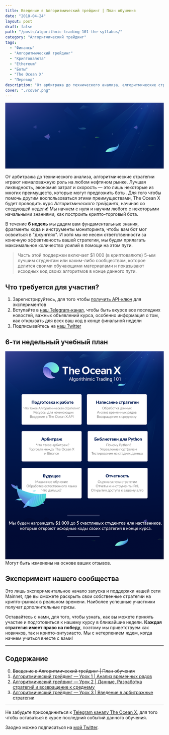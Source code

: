 ```yaml
---
title: Введение в Алгоритмический трейдинг | План обучения
date: "2018-04-24"
layout: post
draft: false
path: "/posts/algorithmic-trading-101-the-syllabus/"
category: "Алгоритмический трейдинг"
tags:
  - "Финансы"
  - "Алгоритмический трейдинг"
  - "Криптовалюта"
  - "Ethereum"
  - "Боты"
  - "The Ocean X"
  - "Перевод"
description: "От арбитража до технического анализа, алгоритмические стратегии играют немаловажную роль на любом нефтяном рынке. Лучшая ликвидность, экономия затрат и скорость — это лишь некоторые из многих преимуществ, которые могут предложить боты."
cover: "./cover.png"
---
```


![cover.png](./cover.png)

От арбитража до технического анализа, алгоритмические стратегии играют немаловажную роль на любом нефтяном рынке. Лучшая ликвидность, экономия затрат и скорость — это лишь некоторые из многих преимуществ, которые могут предложить боты. Для того чтобы помочь другим воспользоваться этими преимуществами, The Ocean X будет проводить курс *Алгоритмического трейдинга*, начиная со следующей недели! Мы начнем с нуля и научим любого с некоторыми начальными знаниями, как построить крипто-торговый бота.

В течение **6 недель** мы дадим вам фундаментальные знания, фрагменты кода и инструменты мониторинга, чтобы вам бот мог освоиться в "джунглях". И хотя мы не несем ответственности за конечную эффективность вашей стратегии, мы будем прилагать максимальное количество усилий в помощи на этом пути.

> Часть этой поддержки включает $1 000 (в криптовалюте) 5-ым лучшим студентам или каким-либо сообществом, которое делится своими обучающими материалами и показывают исходных код своих алгоритмов в конце данного пути.

## Что требуется для участия?
1. Зарегистрируйтесь, для того чтобы [получить API-ключ](https://beta.theoceanx.com/) для экспериментов
2. Вступайте в [наш Telegram-канал](https://t.me/joinchat/HgDxLhDPfm73w8ttRYv1Gw), чтобы быть вкурсе все последних новостей, важных объявлений курса, особенно информация о том, как открывать для всех ваш код в конце финальной недели
3. Подписывайтесь на [наш Twitter](https://twitter.com/theoceanxcrypto)

## 6-ти недельный учебный план
![syllabus.png](./syllabus.png)
Могут быть изменены на основе ваших отзывов.

## Эксперимент нашего сообщества

Это лишь экспериментальное начало запуска и поддержки нашей сети Mainnet, где вы сможете раскрыть свои собственные стратегии на крипто-рынках в реальном времени. Наиболее успешные участники получат дополнительные призы.

Оставайтесь с нами, для того, чтобы узнать, как вы можете принять участие и подготовиться к нашему курсу в ближайшие недели. **Каждая стратегия имеет право на победу**, поэтому мы приветствуем как новичков, так и крипто-энтузиасто. Мы с нетерпением ждем, когда начнем учиться вчесте с вами!

---

## Содержание
0. ~~Введение в Алгоритмический трейдинг | План обучения~~
1. [Алгоритмический трейдинг — Урок 1 | Анализ временных рядов](/posts/algorithmic-trading-101-lesson-1-time-series-analysis/)
2. [Алгоритмический трейдинг — Урок 2 | Данные, Разработка стратегий и возвращение к среднему](/posts/algorithmic-trading-101-lesson-2-data-strategy-design-and-mean-reversion/)
3. [Алгоритмический трейдинг — Урок 3 | Введение в арбитражные стратегии](/posts/algorithmic-trading-101-lesson-3-introduction-to-arbitrage-strategies/)

---

Не забудьте присоединиться к [Telegram каналу The Ocean X](https://t.me/joinchat/HgDxLhDPfm73w8ttRYv1Gw), для того чтобы оставаться в курсе последний событий данного обучения.

Заодно можно подписаться на [мой Twitter](https://twitter.com/istom1n).